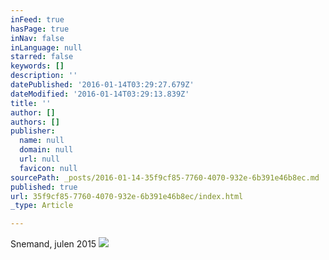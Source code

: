 ```yaml
---
inFeed: true
hasPage: true
inNav: false
inLanguage: null
starred: false
keywords: []
description: ''
datePublished: '2016-01-14T03:29:27.679Z'
dateModified: '2016-01-14T03:29:13.839Z'
title: ''
author: []
authors: []
publisher:
  name: null
  domain: null
  url: null
  favicon: null
sourcePath: _posts/2016-01-14-35f9cf85-7760-4070-932e-6b391e46b8ec.md
published: true
url: 35f9cf85-7760-4070-932e-6b391e46b8ec/index.html
_type: Article

---
```

Snemand, julen 2015
![](https://the-grid-user-content.s3-us-west-2.amazonaws.com/98edfbd8-dd70-40a9-a61e-ac2e3e5a100f.png)